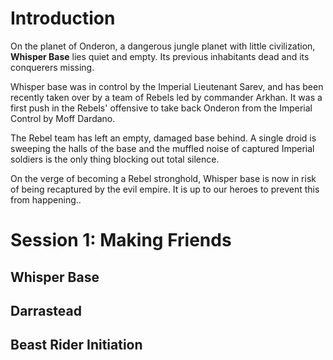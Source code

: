 # Introduction

On the planet of Onderon, a dangerous jungle planet with little
civilization, **Whisper Base** lies quiet and empty. Its previous
inhabitants dead and its conquerers missing.

Whisper base was in control by the Imperial Lieutenant Sarev,
and has been recently taken over by a team of Rebels led by commander
Arkhan. It was a first push in the Rebels' offensive to take back
Onderon from the Imperial Control by Moff Dardano.

The Rebel team has left an empty, damaged base behind.
A single droid is sweeping the halls of the base and the muffled noise
of captured Imperial soldiers is the only thing blocking out total silence.

On the verge of becoming a Rebel stronghold,
Whisper base is now in risk of being recaptured by the evil empire.
It is up to our heroes to prevent this from happening..

# Session 1: Making Friends

## Whisper Base

## Darrastead

## Beast Rider Initiation
